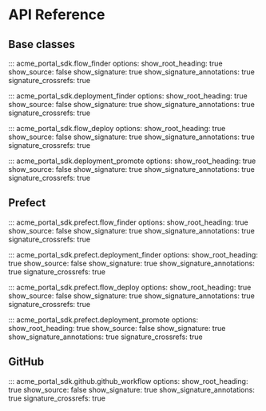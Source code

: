# API Reference

## Base classes

::: acme_portal_sdk.flow_finder
    options:
      show_root_heading: true
      show_source: false
      show_signature: true
      show_signature_annotations: true
      signature_crossrefs: true

::: acme_portal_sdk.deployment_finder
    options:
      show_root_heading: true
      show_source: false
      show_signature: true
      show_signature_annotations: true
      signature_crossrefs: true

::: acme_portal_sdk.flow_deploy
    options:
      show_root_heading: true
      show_source: false
      show_signature: true
      show_signature_annotations: true
      signature_crossrefs: true

::: acme_portal_sdk.deployment_promote
    options:
      show_root_heading: true
      show_source: false
      show_signature: true
      show_signature_annotations: true
      signature_crossrefs: true

## Prefect

::: acme_portal_sdk.prefect.flow_finder
    options:
      show_root_heading: true
      show_source: false
      show_signature: true
      show_signature_annotations: true
      signature_crossrefs: true

::: acme_portal_sdk.prefect.deployment_finder
    options:
      show_root_heading: true
      show_source: false
      show_signature: true
      show_signature_annotations: true
      signature_crossrefs: true

::: acme_portal_sdk.prefect.flow_deploy
    options:
      show_root_heading: true
      show_source: false
      show_signature: true
      show_signature_annotations: true
      signature_crossrefs: true

::: acme_portal_sdk.prefect.deployment_promote
    options:
      show_root_heading: true
      show_source: false
      show_signature: true
      show_signature_annotations: true
      signature_crossrefs: true

## GitHub

::: acme_portal_sdk.github.github_workflow
    options:
      show_root_heading: true
      show_source: false
      show_signature: true
      show_signature_annotations: true
      signature_crossrefs: true
